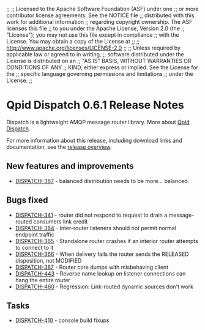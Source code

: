 ;;
;; Licensed to the Apache Software Foundation (ASF) under one
;; or more contributor license agreements.  See the NOTICE file
;; distributed with this work for additional information
;; regarding copyright ownership.  The ASF licenses this file
;; to you under the Apache License, Version 2.0 (the
;; "License"); you may not use this file except in compliance
;; with the License.  You may obtain a copy of the License at
;; 
;;   http://www.apache.org/licenses/LICENSE-2.0
;; 
;; Unless required by applicable law or agreed to in writing,
;; software distributed under the License is distributed on an
;; "AS IS" BASIS, WITHOUT WARRANTIES OR CONDITIONS OF ANY
;; KIND, either express or implied.  See the License for the
;; specific language governing permissions and limitations
;; under the License.
;;

# Qpid Dispatch 0.6.1 Release Notes

Dispatch is a lightweight AMQP message router library. More about
[Qpid
Dispatch]({{site_url}}/components/dispatch-router/index.html).

For more information about this release, including download links and
documentation, see the [release overview](index.html).


## New features and improvements

 - [DISPATCH-367](https://issues.apache.org/jira/browse/DISPATCH-367) - balanced distribution needs to be more... balanced.

## Bugs fixed

 - [DISPATCH-341](https://issues.apache.org/jira/browse/DISPATCH-341) - router did not respond to request to drain a message-routed consumers link credit
 - [DISPATCH-364](https://issues.apache.org/jira/browse/DISPATCH-364) - Inter-router listeners should not permit normal endpoint traffic
 - [DISPATCH-365](https://issues.apache.org/jira/browse/DISPATCH-365) - Standalone router crashes if an interior router attempts to connect to it
 - [DISPATCH-366](https://issues.apache.org/jira/browse/DISPATCH-366) - When delivery fails the router sends the RELEASED disposition, not MODIFIED
 - [DISPATCH-387](https://issues.apache.org/jira/browse/DISPATCH-387) - Router core dumps with misbehaving client
 - [DISPATCH-443](https://issues.apache.org/jira/browse/DISPATCH-443) - Reverse name lookup on listener connections can hang the entire router
 - [DISPATCH-460](https://issues.apache.org/jira/browse/DISPATCH-460) - Regression: Link-routed dynamic sources don't work

## Tasks

 - [DISPATCH-410](https://issues.apache.org/jira/browse/DISPATCH-410) - console build fixups